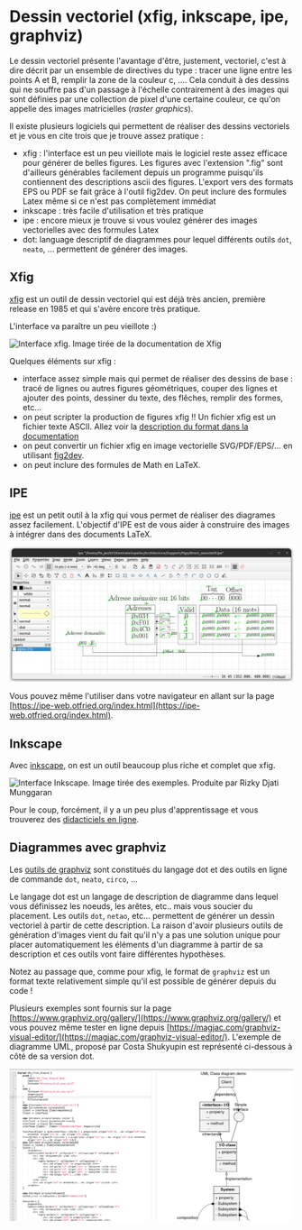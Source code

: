 # Dessin vectoriel (xfig, inkscape, ipe, graphviz)

Le dessin vectoriel présente l'avantage d'être, justement, vectoriel, c'est à dire décrit par un ensemble de directives du type : tracer une ligne entre les points A et B, remplir la zone de la couleur c, .... Cela conduit à des dessins qui ne souffre pas d'un passage à l'échelle contrairement à des images qui sont définies par une collection de pixel d'une certaine couleur, ce qu'on appelle des images matricielles (*raster graphics*). 

Il existe plusieurs logiciels qui permettent de réaliser des dessins vectoriels et je vous en cite trois que je trouve assez pratique :

- xfig : l'interface est un peu vieillote mais le logiciel reste assez efficace pour générer de belles figures. Les figures avec l'extension ".fig" sont d'ailleurs générables facilement depuis un programme puisqu'ils contiennent des descriptions ascii des figures. L'export vers des formats EPS ou PDF se fait grâce à l'outil fig2dev. On peut inclure des formules Latex même si ce n'est pas complètement immédiat
- inkscape : très facile d'utilisation et très pratique
- ipe : encore mieux je trouve si vous voulez générer des images vectorielles avec des formules Latex
- dot: language descriptif de diagrammes pour lequel différents outils `dot`,
  `neato`, ... permettent de générer des images.


## Xfig

[xfig](https://mcj.sourceforge.net/) est un outil de dessin vectoriel qui est
déjà très ancien, première release en 1985 et qui s'avère encore très pratique.

L'interface va paraître un peu vieillote :)

![Interface xfig. Image tirée de la documentation de Xfig](https://mcj.sourceforge.net/images/screen-image.png)

Quelques éléments sur xfig :

- interface assez simple mais qui permet de réaliser des dessins de base : tracé
  de lignes ou autres figures géométriques, couper des lignes et ajouter des
  points, dessiner du texte, des flêches, remplir des formes, etc...
- on peut scripter la production de figures xfig !! Un fichier xfig est un
  fichier texte ASCII. Allez voir la [description du format dans la
  documentation](https://mcj.sourceforge.net/fig-format.html)
- on peut convertir un fichier xfig en image vectorielle SVG/PDF/EPS/... en
  utilisant [fig2dev](https://sourceforge.net/p/mcj/fig2dev/ci/master/tree/).
- on peut inclure des formules de Math en LaTeX.

## IPE

[ipe](https://github.com/otfried/ipe) est un petit outil à la xfig qui vous permet de réaliser des diagrames assez
facilement. L'objectif d'IPE est de vous aider à construire des images à
intégrer dans des documents LaTeX.

![Interface d'IPE](../assets/ipe.png)

Vous pouvez même l'utiliser dans votre navigateur en allant sur la page [https://ipe-web.otfried.org/index.html](https://ipe-web.otfried.org/index.html).

## Inkscape

Avec [inkscape](https://inkscape.org/fr/), on est un outil beaucoup plus riche
et complet que xfig.

![Interface Inkscape. Image tirée des exemples. Produite par Rizky Djati Munggaran](https://media.inkscape.org/media/resources/file/Screenshot_Freedom_Machine_Inkscape_master_FB3NeUU.png)

Pour le coup, forcément, il y a un peu plus d'apprentissage et vous trouverez
des [didacticiels en ligne](https://inkscape.org/fr/apprendre/).

## Diagrammes avec graphviz

Les [outils de graphviz](https://www.graphviz.org/) sont constitués du langage dot et des outils en ligne de
commande `dot`, `neato`, `circo`, ...

Le langage dot est un langage de description de diagramme dans lequel vous
définissez les noeuds, les arêtes, etc.. mais vous soucier du placement. Les outils `dot`,
`netao`, etc... permettent de générer un dessin vectoriel à partir de cette
description. La raison d'avoir plusieurs outils de génération d'images vient du
fait qu'il n'y a pas une solution unique pour placer automatiquement les
éléments d'un diagramme à partir de sa description et ces outils vont faire
différentes hypothèses.

Notez au passage que, comme pour xfig, le format de `graphviz` est un format texte
relativement simple qu'il est possible de générer depuis du code !

Plusieurs exemples sont fournis sur la page [https://www.graphviz.org/gallery/](https://www.graphviz.org/gallery/) et vous pouvez même tester en ligne depuis [https://magjac.com/graphviz-visual-editor/](https://magjac.com/graphviz-visual-editor/). L'exemple de diagramme UML, proposé par Costa Shukyupin est représenté ci-dessous à côté de sa version dot.

![Exemple de diagrame UML avec dot](../assets/dot.png)

